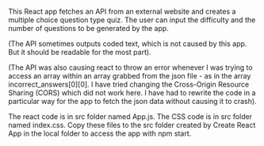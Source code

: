 This React app fetches an API from an external website and creates a multiple choice question type quiz. The user can input the difficulty and the number of questions to be generated by the app.

(The API sometimes outputs coded text, which is not caused by this app. But it should be readable for the most part).

(The API was also causing react to throw an error whenever I was trying to access an array within an array grabbed from the json file - as in the array incorrect_answers[0][0]. I have tried changing the Cross-Origin Resource Sharing (CORS) which did not work here. I have had to rewrite the code in a particular way for the app to fetch the json data without causing it to crash).

The react code is in src folder named App.js.
The CSS code is in src folder named index.css.
Copy these files to the src folder created by Create React App in the local folder to access the app with npm start.
